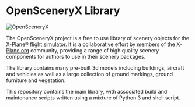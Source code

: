 # OpenSceneryX Library

![OpenSceneryX](https://www.opensceneryx.com/custom/uploads/2018/08/Montage.jpg)

The OpenSceneryX project is a free to use library of scenery objects for the [X-Plane® flight simulator](https://www.x-plane.com). It is a collaborative effort by members of the [X-Plane.org](https://forums.x-plane.org) community, providing a range of high quality scenery components for authors to use in their scenery packages.

The library contains many pre-built 3d models including buildings, aircraft and vehicles as well as a large collection of ground markings, ground furniture and vegetation.

This repository contains the main library, with associated build and maintenance scripts written using a mixture of Python 3 and shell script.
